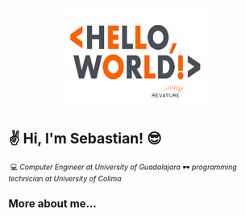 <p align="center">
  <img width="280" height="200" src="./assets/gif/hello_world.gif">
</p>

# :v: Hi, I'm Sebastian! :sunglasses:
<a href="mailto:sebastian.ochoa0512@gmail.com"><img href="https://img.shields.io/badge/Gmail-D14836?style=for-the-badge&logo=gmail&logoColor=white" /></a>
:computer: _Computer Engineer at University of Guadalajara_
:dark_sunglasses: _programming technician at University of Colima_

## More about me...
